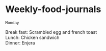 # Weekly-food-journals
   	Monday
Break fast:	Scrambled egg and french toast  
Lunch:	Chicken sandwich  
Dinner:	Enjera
